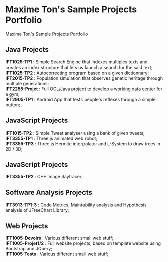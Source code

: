 # Maxime Ton's Sample Projects Portfolio
Maxime Ton's Sample Projects Portfolio

## Java Projects
__IFT1025-TP1__ : Simple Search Engine that indexes multiples texts and creates an index structure that lets us launch a search for the said text;\
__IFT1025-TP2__ : Autocorrecting program based on a given dictionnary;\
__IFT2015-TP2__ : Population simulation that observes genetic heritage through multiple generations;\
__IFT2255-Projet__ : Full OCL/Java project to develop a working data center for a gym;\
__IFT2905-TP1__ : Android App that tests people's reflexes through a simple button;

## JavaScript Projects
__IFT1015-TP2__ : Simple Tweet analyser using a bank of given tweets;
__IFT3355-TP1__ : Three.js animated web robot;\
__IFT3355-TP3__ : Three.js Hermite interpolator and L-System to draw trees in 2D / 3D;

## JavaScript Projects
__IFT3355-TP2__ : C++ Image Raytracer;

## Software Analysis Projects
__IFT3913-TP1-3__ : Code Metrics, Maintability analysis and Hypothesis analysis of JFreeChart Library;

## Web Projects
__IFT1005-Devoirs__ : Various different small web stuff;\
__IFT1005-Projet1/2__ : Full website projects, based on template website using Bootstrap and JQuery;\
__IFT1005-Tests__ : Various different small web stuff;
